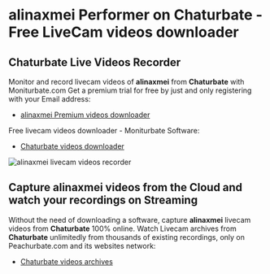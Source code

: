 # alinaxmei Performer on Chaturbate - Free LiveCam videos downloader

## Chaturbate Live Videos Recorder

Monitor and record livecam videos of **alinaxmei** from **Chaturbate** with Moniturbate.com
Get a premium trial for free by just and only registering with your Email address:
* [alinaxmei Premium videos downloader](https://moniturbate.com/request-demo-licence-key.html)

Free livecam videos downloader - Moniturbate Software:
* [Chaturbate videos downloader](https://moniturbate.com/moniturbate-download-software.html)

![alinaxmei livecam videos recorder](https://peachurnet.com/templates/moniturbate-software.png)


## Capture alinaxmei videos from the Cloud and watch your recordings on Streaming

Without the need of downloading a software, capture **alinaxmei** livecam videos from **Chaturbate** 100% online.
Watch Livecam archives from **Chaturbate** unlimitedly from thousands of existing recordings, only on Peachurbate.com and its websites network:
* [Chaturbate videos archives](https://peachurnet.com/)
